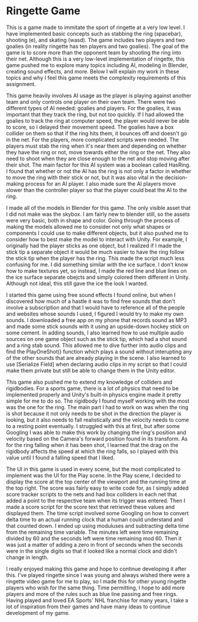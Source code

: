 # Ringette Game

This is a game made to immitate the sport of ringette at a very low level. I have implemented basic concepts such as stabbing the ring (spacebar), shooting (e), and skating (wasd). The game includes two players and two goalies (in reality ringette has ten players and two goalies). The goal of the game is to score more than the opponent team by shooting the ring into their net. Although this is a very low-level implementation of ringette, this game pushed me to explore many topics including AI, modeling in Blender, creating sound effects, and more. Below I will explain my work in these topics and why I feel this game meets the complexity requirements of this assignment.

This game heavily involves AI usage as the player is playing against another team and only controls one player on their own team. There were two different types of AI needed: goalies and players. For the goalies, it was important that they track the ring, but not too quickly. If I had allowed the goalies to track the ring at computer speed, the player would never be able to score, so I delayed their movement speed. The goalies have a box collider on them so that if the ring hits them, it bounces off and doesn't go in the net. For the players, more complicated scripts were needed. The players must stab the ring when it's near them and depending on whether they have the ring or not, move towards either the ring or the net. They also need to shoot when they are close enough to the net and stop moving after their shot. The main factor for this AI system was a boolean called HasRing. I found that whether or not the AI has the ring is not only a factor in whether to move the ring with their stick or not, but it was also vital in the decision-making process for an AI player. I also made sure the AI players move slower than the controller player so that the player could beat the AI to the ring.

I made all of the models in Blender for this game. The only visible asset that I did not make was the skybox. I am fairly new to blender still, so the assets were very basic, both in shape and color. Going through the process of making the models allowed me to consider not only what shapes or components I could use to make different objects, but it also pushed me to consider how to best make the model to interact with Unity. For example, I originally had the player sticks as one object, but I realized if I made the stick tip a separate object it would be much easier to have the ring follow the stick tip when the player has the ring. This made the script much less confusing for me. I did something similar with the ice surface. I don't know how to make textures yet, so instead, I made the red line and blue lines on the ice surface separate obejcts and simply colored them different in Unity. Although not ideal, this still gave the ice the look I wanted.

I started this game using free sound effects I found online, but when I discovered how much of a hastle it was to find free sounds that don't involve a subscription and that I would have to reference all of the people and websites whose sounds I used, I figured I would try to make my own sounds. I downloaded a free app on my phone that records sound as MP3 and made some stick sounds with it using an upside-down hockey stick on some cement. In adding sounds, I also learned how to use multiple audio sources on one game object such as the stick tip, which had a shot sound and a ring stab sound. This allowed me to dive further into audio clips and find the PlayOneShot() function which plays a sound without interupting any of the other sounds that are already playing in the scene. I also learned to use [Serialize Field] when declaring audio clips in my script so that I could make them private but still be able to change them in the Unity editor.

This game also pushed me to extend my knowledge of colliders and rigidbodies. For a sports game, there is a lot of physics that need to be implemented properly and Unity's built-in physics engine made it pretty simple for me to do so. The rigidbody I found myself working with the most was the one for the ring. The main part I had to work on was when the ring is shot because it not only needs to be shot in the direction the player is looking, but it also needs to fall realistically and the velocity needs to come to a resting point eventually. I struggled with this at first, but after some Googling I was able to make this work by changing the ring's position and velocity based on the Camera's forward position found in its transform. As for the ring falling when it has been shot, I learned that the drag on the rigidbody affects the speed at which the ring falls, so I played with this value until I found a falling speed that I liked.

The UI in this game is used in every scene, but the most complicated to implement was the UI for the Play scene. In the Play scene, I decided to display the score at the top center of the viewport and the running time at the top right. The score was fairly easy to write code for, as I simply added score tracker scripts to the nets and had box colliders in each net that added a point to the respective team when its trigger was entered. Then I made a score script for the score text that retrieved these values and displayed them. The time script involved some Googling on how to convert delta time to an actual running clock that a human could understand and that counted down. I ended up using moduluses and subtracting delta time from the remaining time variable. The minutes left were time remaining divided by 60 and the seconds left were time remaining mod 60. Then it was just a matter of adding a zero in front of seconds when the seconds were in the single digits so that it looked like a normal clock and didn't change in length.

I really enjoyed making this game and hope to continue developing it after this. I've played ringette since I was young and always wished there were a ringette video game for me to play, so I made this for other young ringette players who wish for the same thing. Time permitting, I hope to add more players and more of the rules such as blue line passing and free rings. Having played and loved EA Sports' NHL franchise for many years, I take a lot of inspiration from their games and have many ideas to continue development of my game.

